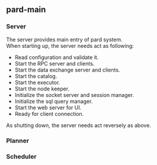 ## pard-main
### Server
The server provides main entry of pard system.\
When starting up, the server needs act as following:
+ Read configuration and validate it.
+ Start the RPC server and clients.
+ Start the data exchange server and clients.
+ Start the catalog.
+ Start the executor.
+ Start the node keeper.
+ Initialize the socket server and session manager.
+ Initialize the sql query manager.
+ Start the web server for UI.
+ Ready for client connection.

As shutting down, the server needs act reversely as above.

### Planner

### Scheduler